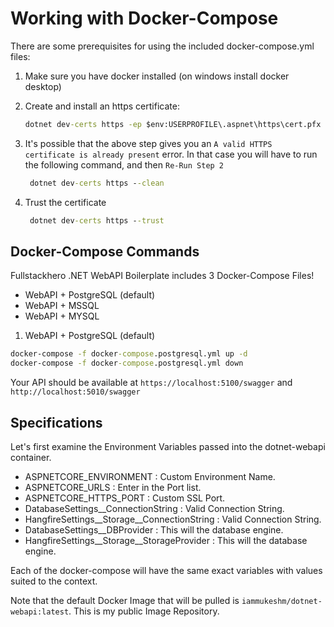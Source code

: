 # Working with Docker-Compose

There are some prerequisites for using the included docker-compose.yml files:

1. Make sure you have docker installed (on windows install docker desktop)

2. Create and install an https certificate:

    ``` cmd
    dotnet dev-certs https -ep $env:USERPROFILE\.aspnet\https\cert.pfx -p caoky123!
    ```

3. It's possible that the above step gives you an `A valid HTTPS certificate is already present` error.
   In that case you will have to run the following command, and then  `Re-Run Step 2`

    ``` cmd
     dotnet dev-certs https --clean
    ```

4. Trust the certificate

    ``` cmd
     dotnet dev-certs https --trust
    ```

## Docker-Compose Commands

Fullstackhero .NET WebAPI Boilerplate includes 3 Docker-Compose Files!

- WebAPI + PostgreSQL (default)
- WebAPI + MSSQL
- WebAPI + MYSQL

1. WebAPI + PostgreSQL (default)

``` cmd
docker-compose -f docker-compose.postgresql.yml up -d
docker-compose -f docker-compose.postgresql.yml down
```

Your API should be available at `https://localhost:5100/swagger` and `http://localhost:5010/swagger`

## Specifications

Let's first examine the Environment Variables passed into the dotnet-webapi container.

- ASPNETCORE_ENVIRONMENT : Custom Environment Name.
- ASPNETCORE_URLS : Enter in the Port list.
- ASPNETCORE_HTTPS_PORT : Custom SSL Port.
- DatabaseSettings__ConnectionString : Valid Connection String.
- HangfireSettings__Storage__ConnectionString : Valid Connection String.
- DatabaseSettings__DBProvider : This will the database engine.
- HangfireSettings__Storage__StorageProvider : This will the database engine.

Each of the docker-compose will have the same exact variables with values suited to the context.

Note that the default Docker Image that will be pulled is `iammukeshm/dotnet-webapi:latest`. This is my public Image Repository.
